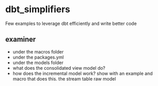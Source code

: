 # dbt_simplifiers
Few examples to leverage dbt efficiently and write better code


## examiner

- under the macros folder
- under the packages.yml
- under the models folder
- what does the consolidated view model do?
- how does the incremental model work? show with an example and macro that does this. the stream table raw model
